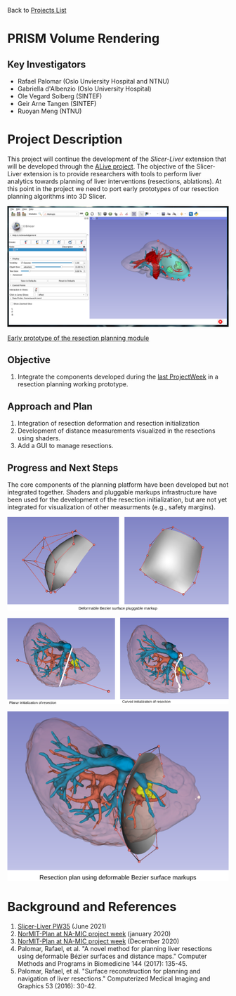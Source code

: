 Back to [Projects List](../../README.md#ProjectsList)

# PRISM Volume Rendering

## Key Investigators

- Rafael Palomar (Oslo Unviersity Hospital and NTNU)
- Gabriella d'Albenzio (Oslo University Hospital)
- Ole Vegard Solberg (SINTEF)
- Geir Arne Tangen (SINTEF)
- Ruoyan Meng (NTNU)

# Project Description

This project will continue the development of the *Slicer-Liver* extension
that will be developed through the [ALive project](https://alive-research.no).
The objective of the Slicer-Liver extension is to provide researchers
with tools to perform liver analytics towards planning of liver interventions
(resections, ablations). At this point in the project we need to port early
prototypes of our resection planning algorithms into 3D Slicer.

![3D Bezier Surface Markup](screenshot.png)

[Early prototype of the resection planning module](https://youtu.be/7M3DULQp81k)

## Objective

1. Integrate the components developed during the [last
   ProjectWeek](https://github.com/NA-MIC/ProjectWeek/tree/master/PW35_2021_Virtual/Projects/Slicer-Liver
   "Slicer-Liver in the last ProjectWeek") in a resection planning working prototype. 

## Approach and Plan

1. Integration of resection deformation and resection initialization
1. Development of distance measurements visualized in the resections using shaders.
1. Add a GUI to manage resections.

## Progress and Next Steps

The core components of the planning platform have been developed but not
integrated together. Shaders and pluggable markups infrastructure have been used
for the development of the resection initialization, but are not yet integrated
for visualization of other measurments (e.g., safety margins).

![3D Bezier Surface Markup](bezier_surface_markup.png)

![Resection initialization](resection_initialization.png)

![Resection planning](resection_planning.png)

# Background and References
1. [Slicer-Liver PW35](https://github.com/NA-MIC/ProjectWeek/tree/master/PW35_2021_Virtual/Projects/Slicer-Liver
   "Slicer-Liver in the last ProjectWeek") (June 2021)
1. [NorMIT-Plan at NA-MIC project week](https://projectweek.na-mic.org/PW33_2020_GranCanaria/Projects/NorMIT-Plan/) (january 2020)
1. [NorMIT-Plan at NA-MIC project week](https://projectweek.na-mic.org/PW34_2020_Virtual/Projects/SlicerLiverAnalysis/) (December 2020)
1. Palomar, Rafael, et al. "A novel method for planning liver resections using deformable Bézier surfaces and distance maps." Computer Methods and Programs in Biomedicine 144 (2017): 135-45.
1. Palomar, Rafael, et al. "Surface reconstruction for planning and navigation of liver resections." Computerized Medical Imaging and Graphics 53 (2016): 30-42.
